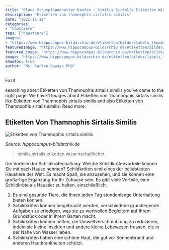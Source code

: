 ```yaml
---
title: "Blaue Strumpfbandnatter Kaufen : Similis Sirtalis Etiketten Wissenschaftlicher"
description: "Etiketten von thamnophis sirtalis similis"
date: "2021-11-12"
categories:
- "haustiere"
tags: ["haustiere"]
images:
- "https://www.hippocampus-bildarchiv.de/etiketten/bilder/labels_thumbs/3215_Thamnophissirtalissimilis.jpg"
featuredImage: "https://www.hippocampus-bildarchiv.de/etiketten/bilder/labels_thumbs/3215_Thamnophissirtalissimilis.jpg"
featured_image: "https://www.hippocampus-bildarchiv.de/etiketten/bilder/labels_thumbs/3215_Thamnophissirtalissimilis.jpg"
image: "https://www.hippocampus-bildarchiv.de/etiketten/bilder/labels_thumbs/3215_Thamnophissirtalissimilis.jpg"
ShowToc: true
author: "Ms. Karlee Sawayn PhD"
---
```



Fazit

	

		
searching about Etiketten von Thamnophis sirtalis similis you've came to the right page. We have 1 Images about Etiketten von Thamnophis sirtalis similis like Etiketten von Thamnophis sirtalis similis and also Etiketten von Thamnophis sirtalis similis. Read more:
		
    
## Etiketten Von Thamnophis Sirtalis Similis

<img loading=lazy src="https://www.hippocampus-bildarchiv.de/etiketten/bilder/labels_thumbs/3215_Thamnophissirtalissimilis.jpg" onerror="this.onerror=null;this.src='https://tse3.mm.bing.net/th?id=OIP.4qA0GWjrPNdtnac8QsT7UAAAAA&amp;pid=15.1';" alt="Etiketten von Thamnophis sirtalis similis">

_Source: hippocampus-bildarchiv.de_

>similis sirtalis etiketten wissenschaftlicher. 

	

Die Vorteile der Schildkrötenhaltung: Welche Schildkrötenvorteile können Sie mit nach Hause nehmen?
Schildkröten sind eines der beliebtesten Haustiere der Welt. Es macht Spaß, sie anzusehen, und sie können eine großartige Ergänzung für Ihr Zuhause sein. Es gibt viele Vorteile, eine Schildkröte als Haustier zu halten, einschließlich:
1. Es sind gesunde Tiere, die Ihnen jeden Tag stundenlange Unterhaltung bieten können.
2. Schildkröten können beigebracht werden, verschiedene grundlegende Aufgaben zu erledigen, was sie zu wertvollen Begleitern auf Ihrem Grundstück oder in Ihrem Garten macht.
3. Schildkröten können helfen, die Umweltverschmutzung zu reduzieren, indem sie kleine Insekten und andere kleine Lebewesen fressen, die in der Nähe von Wasser leben.
4. Schildkröten haben eine schöne Haut, die gut vor Sonnenbrand und anderen Hautkrankheiten schützt.

